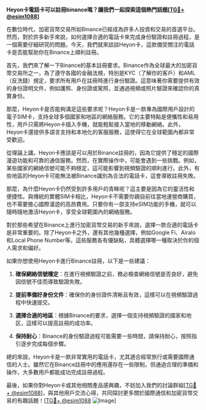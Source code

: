 **Heyon卡電話卡可以註冊binance嗎？讓我們一起探索這個熱門話題[[TG💪+ @esim1088](https://t.me/s/esim1088)]**

在數位時代，加密貨幣交易所如Binance已經成為許多人投資和交易的首選平台。然而，對於許多新手來說，如何選擇合適的電話卡來完成身份驗證和註冊過程，是一個需要仔細研究的問題。今天，我們就來談談Heyon卡，這款備受關注的電話卡是否能幫助你在Binance上順利註冊。

首先，我們來了解一下Binance的基本註冊要求。Binance作為全球最大的加密貨幣交易所之一，為了遵守各國的金融法規，特別是KYC（了解你的客戶）和AML（反洗錢）規定，要求所有用戶在註冊時進行身份驗證。這意味著你需要提供有效的身份證明文件，例如護照、身份證或駕照，並通過視頻或照片驗證來確認你的真實身份。

那麼，Heyon卡是否能夠滿足這些要求呢？Heyon卡是一款專為國際用戶設計的電子SIM卡，支持全球多個國家和地區的網絡服務。它的主要特點是便攜性和易用性，用戶只需將Heyon卡插入手機，就能輕鬆接入當地的移動網絡。此外，Heyon卡還提供多語言支持和本地化的客服服務，這使得它在全球範圍內都非常受歡迎。

從理論上講，Heyon卡應該是可以用於Binance註冊的，因為它提供了穩定的國際漫遊功能和可靠的通信服務。然而，在實際操作中，可能會遇到一些挑戰。例如，某些國家的網絡信號可能不夠穩定，這可能影響到視頻驗證的順利進行。此外，有些地區的Heyon卡可能無法被Binance識別為合法的電話卡，這會導致註冊失敗。

那麼，為什麼Heyon卡仍然受到許多用戶的青睞呢？這主要是因為它的靈活性和便捷性。與傳統的實體SIM卡相比，Heyon卡不需要你親自前往當地運營商購買，也不需要擔心國際漫遊的高昂費用。只要你有一部支持eSIM功能的手機，就可以隨時隨地激活Heyon卡，享受全球範圍內的網絡服務。

對於那些希望在Binance上進行加密貨幣交易的新手來說，選擇一款合適的電話卡是非常重要的。除了Heyon卡之外，還有其他幾種選擇，例如Google Fi、Airalo和Local Phone Number等。這些服務各有優缺點，具體選擇哪一種取決於你的個人需求和偏好。

如果你想使用Heyon卡進行Binance註冊，以下是一些建議：

1. **確保網絡信號穩定**：在進行視頻驗證之前，務必檢查網絡信號是否良好，避免因信號不佳而導致驗證失敗。
   
2. **提前準備好身份文件**：確保你的身份證件清晰且有效，這樣可以在視頻驗證過程中快速提交。

3. **選擇合適的地區**：根據Binance的要求，選擇一個支持視頻驗證的國家和地区，這樣可以提高註冊的成功率。

4. **保持耐心**：Binance的身份驗證過程可能需要一些時間，請保持耐心，按照指引逐步完成每個步驟。

總的來說，Heyon卡是一款非常實用的電話卡，尤其適合經常旅行或需要國際通信的人士。雖然它在Binance註冊中的應用還存在一些限制，但通過合理的準備和操作，大多數用戶都能成功完成註冊過程。

最後，如果你對Heyon卡或其他相關產品感興趣，不妨加入我們的討論群組[[TG💪+ @esim1088](https://t.me/s/esim1088)]，與其他用戶交流心得，共同探討更多關於國際通信和加密貨幣交易的有趣話題！[[TG💪+ @esim1088](https://t.me/s/esim1088) ![Image](https://i.postimg.cc/4NQfJmqS/Snipaste-2025-05-13-00-14-12.png)]
